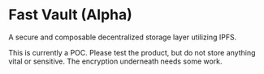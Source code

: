 # Fast Vault (Alpha)

A secure and composable decentralized storage layer utilizing IPFS.

This is currently a POC. Please test the product, but do not store anything vital or sensitive. The encryption underneath needs some work.
